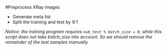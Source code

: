 #Preprocess XRay images

* Generate meta list
* Split the training and test by 9:1

*Notice: the training program requires `num_test % batch_size = 0`, while this script does not take batch_size into account.
 So we should remove the remainder of the test samples manually*
